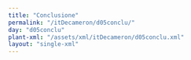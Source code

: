 ```yaml
---
title: "Conclusione"
permalink: "/itDecameron/d05conclu/"
day: "d05conclu"
plant-xml: "/assets/xml/itDecameron/d05conclu.xml"
layout: "single-xml"
---
```

